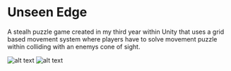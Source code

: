 # Unseen Edge

A stealh puzzle game created in my third year within Unity that uses a grid based movement system where players have to solve movement puzzle within colliding with an enemys cone of sight.

![alt text](https://img.itch.zone/aW1hZ2UvOTA2OTM1LzUxMjM0ODEuanBn/original/Gt%2BW3E.jpg)
![alt text](https://img.itch.zone/aW1hZ2UvOTA2OTM1LzUxMjM0NjcuanBn/original/oHgKtS.jpg)
